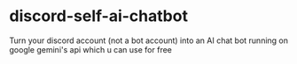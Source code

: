 # discord-self-ai-chatbot
Turn your discord account (not a bot account) into an AI chat bot running on google gemini's api which u can use for free
